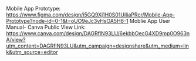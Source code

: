 Mobile App Prototype: https://www.figma.com/design/i5GQ9Xj1H0S01UiIiaPRcr/Mobile-App-Prototype?node-id=0-1&t=oUO9eJc3yHsOA5H6-1
Moblie App User Manual- Canva Public View Link: https://www.canva.com/design/DAGRflN93LU/6ekbbOecG4XD9mp0O963nA/view?utm_content=DAGRflN93LU&utm_campaign=designshare&utm_medium=link&utm_source=editor
